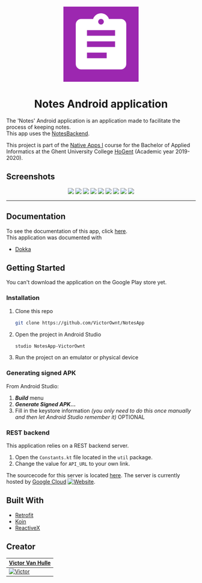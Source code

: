 <p align="center"><img src="./app/src/main/ic_launcher-playstore.png?raw=true" width="200px"/></p>

<h1 align="center">Notes Android application</h1>

The 'Notes' Android application is an application made to facilitate the process of keeping notes.<br/>
This app uses the [NotesBackend](https://github.com/VictorOwnt/NotesBackend).

This project is part of the [Native Apps I](https://bamaflexweb.hogent.be/BMFUIDetailxOLOD.aspx?a=113418&b=1&c=1) course for the Bachelor of Applied Informatics at the Ghent University College [HoGent](https://www.hogent.be/en/) (Academic year 2019-2020).

## Screenshots

<p align="center">
    <img src="./screenshots/login.png?raw=true" width="256px">
    <img src="./screenshots/register.png?raw=true" width="256px">
    <img src="./screenshots/mBestellingen.png?raw=true" width="256px">
    <img src="./screenshots/nav.png?raw=true" width="256px">
    <img src="./screenshots/create.png?raw=true" width="256px">
    <img src="./screenshots/aBestellingen.png?raw=true" width="256px">
    <img src="./screenshots/stats.png?raw=true" width="256px">
    <img src="./screenshots/editProfile.png?raw=true" width="256px">
    <img src="./screenshots/search.png?raw=true" width="256px">
</p>

---

## Documentation
To see the documentation of this app, click [here](dokka/app/index.md). <br/>
This application was documented with
* [Dokka](https://github.com/Kotlin/dokka)

## Getting Started

You can't download the application on the Google Play store yet.

### Installation

1. Clone this repo

    ```bash
    git clone https://github.com/VictorOwnt/NotesApp
    ```

2. Open the project in Android Studio

    ```bash
    studio NotesApp-VictorOwnt
    ```

3. Run the project on an emulator or physical device

### Generating signed APK

From Android Studio:

1. ***Build*** menu
2. ***Generate Signed APK...***
3. Fill in the keystore information *(you only need to do this once manually and then let Android Studio remember it)* OPTIONAL

### REST backend

This application relies on a REST backend server.

1. Open the `Constants.kt` file located in the `util` package.
2. Change the value for `API_URL` to your own link.

The sourcecode for this server is located [here](https://github.com/VictorOwnt/NotesBackend). The server is currently hosted by [Google Cloud](https://cloud.google.com) [![Website](https://img.shields.io/website?label=backend&logo=google%20cloud&url=https%3A%2F%2Fnotes-api-p4tlzt4yxq-ew.a.run.app)](https://notes-api-p4tlzt4yxq-ew.a.run.app).

## Built With

* [Retrofit](https://square.github.io/retrofit/)
* [Koin](https://insert-koin.io)
* [ReactiveX](http://reactivex.io/)

## Creator

| <a href="https://github.com/VictorOwnt" target="_blank">**Victor Van Hulle**</a> |
| --- |
| [![Victor](https://avatars2.githubusercontent.com/u/17174095?s=200)](https://github.com/VictorOwnt) |
